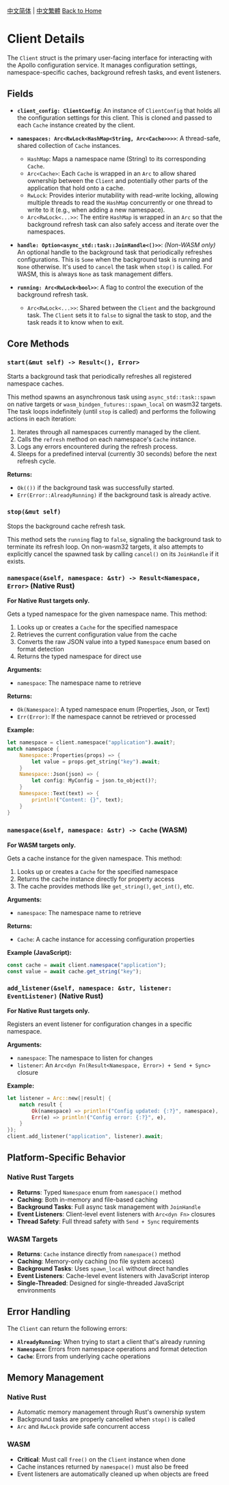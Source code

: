 [中文简体](../zh-CN/Design-Client.md) | [中文繁體](../zh-TW/Design-Client.md)
[Back to Home](Home.md)

# Client Details

The `Client` struct is the primary user-facing interface for interacting with the Apollo configuration service. It manages configuration settings, namespace-specific caches, background refresh tasks, and event listeners.

## Fields

- **`client_config: ClientConfig`**:
  An instance of `ClientConfig` that holds all the configuration settings for this client. This is cloned and passed to each `Cache` instance created by the client.

- **`namespaces: Arc<RwLock<HashMap<String, Arc<Cache>>>>`**:
  A thread-safe, shared collection of `Cache` instances.

  - `HashMap`: Maps a namespace name (String) to its corresponding `Cache`.
  - `Arc<Cache>`: Each `Cache` is wrapped in an `Arc` to allow shared ownership between the `Client` and potentially other parts of the application that hold onto a cache.
  - `RwLock`: Provides interior mutability with read-write locking, allowing multiple threads to read the `HashMap` concurrently or one thread to write to it (e.g., when adding a new namespace).
  - `Arc<RwLock<...>>`: The entire `HashMap` is wrapped in an `Arc` so that the background refresh task can also safely access and iterate over the namespaces.

- **`handle: Option<async_std::task::JoinHandle<()>>`**:
  _(Non-WASM only)_ An optional handle to the background task that periodically refreshes configurations. This is `Some` when the background task is running and `None` otherwise. It's used to `cancel` the task when `stop()` is called. For WASM, this is always `None` as task management differs.

- **`running: Arc<RwLock<bool>>`**:
  A flag to control the execution of the background refresh task.
  - `Arc<RwLock<...>>`: Shared between the `Client` and the background task. The `Client` sets it to `false` to signal the task to stop, and the task reads it to know when to exit.

## Core Methods

### `start(&mut self) -> Result<(), Error>`

Starts a background task that periodically refreshes all registered namespace caches.

This method spawns an asynchronous task using `async_std::task::spawn` on native targets or `wasm_bindgen_futures::spawn_local` on wasm32 targets. The task loops indefinitely (until `stop` is called) and performs the following actions in each iteration:

1. Iterates through all namespaces currently managed by the client.
2. Calls the `refresh` method on each namespace's `Cache` instance.
3. Logs any errors encountered during the refresh process.
4. Sleeps for a predefined interval (currently 30 seconds) before the next refresh cycle.

**Returns:**

- `Ok(())` if the background task was successfully started.
- `Err(Error::AlreadyRunning)` if the background task is already active.

### `stop(&mut self)`

Stops the background cache refresh task.

This method sets the `running` flag to `false`, signaling the background task to terminate its refresh loop. On non-wasm32 targets, it also attempts to explicitly cancel the spawned task by calling `cancel()` on its `JoinHandle` if it exists.

### `namespace(&self, namespace: &str) -> Result<Namespace, Error>` (Native Rust)

**For Native Rust targets only.**

Gets a typed namespace for the given namespace name. This method:

1. Looks up or creates a `Cache` for the specified namespace
2. Retrieves the current configuration value from the cache
3. Converts the raw JSON value into a typed `Namespace` enum based on format detection
4. Returns the typed namespace for direct use

**Arguments:**

- `namespace`: The namespace name to retrieve

**Returns:**

- `Ok(Namespace)`: A typed namespace enum (Properties, Json, or Text)
- `Err(Error)`: If the namespace cannot be retrieved or processed

**Example:**

```rust
let namespace = client.namespace("application").await?;
match namespace {
    Namespace::Properties(props) => {
        let value = props.get_string("key").await;
    }
    Namespace::Json(json) => {
        let config: MyConfig = json.to_object()?;
    }
    Namespace::Text(text) => {
        println!("Content: {}", text);
    }
}
```

### `namespace(&self, namespace: &str) -> Cache` (WASM)

**For WASM targets only.**

Gets a cache instance for the given namespace. This method:

1. Looks up or creates a `Cache` for the specified namespace
2. Returns the cache instance directly for property access
3. The cache provides methods like `get_string()`, `get_int()`, etc.

**Arguments:**

- `namespace`: The namespace name to retrieve

**Returns:**

- `Cache`: A cache instance for accessing configuration properties

**Example (JavaScript):**

```javascript
const cache = await client.namespace("application");
const value = await cache.get_string("key");
```

### `add_listener(&self, namespace: &str, listener: EventListener)` (Native Rust)

**For Native Rust targets only.**

Registers an event listener for configuration changes in a specific namespace.

**Arguments:**

- `namespace`: The namespace to listen for changes
- `listener`: An `Arc<dyn Fn(Result<Namespace, Error>) + Send + Sync>` closure

**Example:**

```rust
let listener = Arc::new(|result| {
    match result {
        Ok(namespace) => println!("Config updated: {:?}", namespace),
        Err(e) => println!("Config error: {:?}", e),
    }
});
client.add_listener("application", listener).await;
```

## Platform-Specific Behavior

### Native Rust Targets

- **Returns**: Typed `Namespace` enum from `namespace()` method
- **Caching**: Both in-memory and file-based caching
- **Background Tasks**: Full async task management with `JoinHandle`
- **Event Listeners**: Client-level event listeners with `Arc<dyn Fn>` closures
- **Thread Safety**: Full thread safety with `Send + Sync` requirements

### WASM Targets

- **Returns**: `Cache` instance directly from `namespace()` method
- **Caching**: Memory-only caching (no file system access)
- **Background Tasks**: Uses `spawn_local` without direct handles
- **Event Listeners**: Cache-level event listeners with JavaScript interop
- **Single-Threaded**: Designed for single-threaded JavaScript environments

## Error Handling

The `Client` can return the following errors:

- **`AlreadyRunning`**: When trying to start a client that's already running
- **`Namespace`**: Errors from namespace operations and format detection
- **`Cache`**: Errors from underlying cache operations

## Memory Management

### Native Rust

- Automatic memory management through Rust's ownership system
- Background tasks are properly cancelled when `stop()` is called
- `Arc` and `RwLock` provide safe concurrent access

### WASM

- **Critical**: Must call `free()` on the `Client` instance when done
- Cache instances returned by `namespace()` must also be freed
- Event listeners are automatically cleaned up when objects are freed
